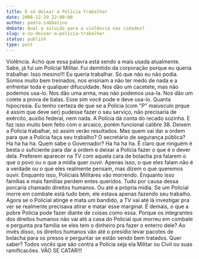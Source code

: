 ```yaml
---
title: É só deixar a Polícia trabalhar
date: 2006-12-29 22:00:00
author: pedro.sabbatino
debate: Qual a solução para a violência nas cidades?
slug: e-so-deixar-a-policia-trabalhar
status: publish 
type: post
---
```


Violência. Acho que essa palavra está sendo a mais usada atualmente. Sabe, já fui um Policial Militar. Fui demitido da corporação porque eu queria trabalhar. Isso mesmo!!! Eu queria trabalhar. Só que não eu não podia. Somos muito bem treinados, nos ensinam a não ter medo de nada e a enfrentar toda e qualquer difuculdade. Nos dão um cacetete, mas não podemos usa-lo. Nos dão uma arma, mas não podemos usa-la. Nos dão um colete a prova de balas. Esse sim você pode e deve usa-lo. Quanta hipocresia. Eu tenho certeza de que se a Polícia (com "P" maíusculo prque é assim que deve ser) pudesse fazer o seu serviço, não precisaria de exército, auxílio federal, nem nada. A Polícia dá conta do recado sozinha. E faz isso muito bem feito com o arcaico, porém funcional calibre 38. Deixem a Polícia trabalhar, só assim verão resultados. Mas quem vai dar a ordem para que a Polícia faça seu trabalho? O secretário de segurança pública? Ha ha ha ha. Quem sabe o Governador? Ha ha ha ha. É claro que ninguém é besta o suficiente para dar a ordem e deixar a Polícia fazer o que é o dever dela. Preferem aparecer na TV com aquela cara de bolacha pra falarem o que o povo ou o que a mídia quer ouvir. Apenas isso, o que eles falam não é a verdade ou o que eles realmente pensam, mas dizem o que queremos ouvir. Enquanto isso, Políciais Militares vão morrendo. Enquanto isso famílias e mais famílias perdem entes queridos. Tudo por causa dessa porcaria chamado direitos humanos. Ou até a própria mídia. Se um Policial morre em combate está tudo bem, ele estava apenas fazendo seu trabalho. Agora se o Policial atinge e mata um bandido, a TV vai até lá investigar pra ver se realmente precisava atirar e matar esse marginal. É demais, o que a pobre Polícia pode fazer diante de coisas como essa. Porque os integrantes dos direitos humanos não vai até a casa do Policial que morreu em combate e pergunta pra família se eles tem o dinheiro pra fazer o enterro dele? Ao invés disso, os direitos humanos vão até o presídio levar pacotes de bolacha para os presos e perguntar se estão sendo bem tratados. Quer saber? Todos vocês que são contra a Polícia seja ela Militar ou Civil ou suas ramificacões. VÃO SE CATAR!!!

